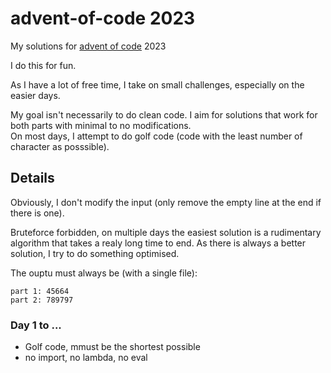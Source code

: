 # advent-of-code 2023
My solutions for [advent of code](https://adventofcode.com) 2023

I do this for fun. 

As I have a lot of free time, I take on small challenges, especially on the easier days.

My goal isn't necessarily to do clean code. I aim for solutions that work for both parts with minimal to no modifications.\
On most days, I attempt to do golf code (code with the least number of character as posssible).

## Details
Obviously, I don't modify the input (only remove the empty line at the end if there is one).

Bruteforce forbidden, on multiple days the easiest solution is a rudimentary algorithm that takes a realy long time to end.
As there is always a better solution, I try to do something optimised.

The ouptu must always be (with a single file):
```
part 1: 45664
part 2: 789797
```

### Day 1 to ...
- Golf code, mmust be the shortest possible
- no import, no lambda, no eval
